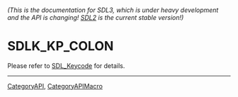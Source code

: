 ###### (This is the documentation for SDL3, which is under heavy development and the API is changing! [SDL2](https://wiki.libsdl.org/SDL2/) is the current stable version!)
# SDLK_KP_COLON

Please refer to [SDL_Keycode](SDL_Keycode) for details.

----
[CategoryAPI](CategoryAPI), [CategoryAPIMacro](CategoryAPIMacro)


